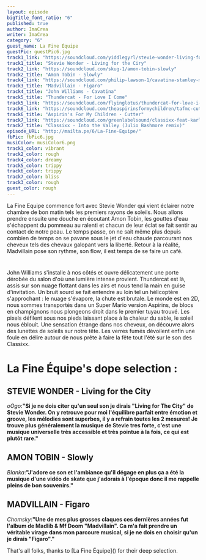 ```yaml
---
layout: episode
bigTitle_font_ratio: "6"
published: true
author: ImaCrea
writer: ImaCrea
category: "6"
guest_name: La Fine Équipe
guestPic: guestPic6.jpg
track1_link: "https://soundcloud.com/yiddlegyrl/stevie-wonder-living-for-the-2"
track1_title: "Stevie Wonder - Living for the Ciry"
track2_link: "https://soundcloud.com/skug-1/amon-tobin-slowly"
track2_title: "Amon Tobin - Slowly"
track4_link: "https://soundcloud.com/philip-lawson-1/cavatina-stanley-myers-arr"
track3_title: "Madvillain - Figaro"
track4_title: "John Williams - Cavatina"
track5_title: "Thundercat - For Love I Come"
track5_link: "https://soundcloud.com/flyinglotus/thundercat-for-love-i-come"
track6_link: "https://soundcloud.com/theaspirinsformychildren/tafmc-cutter-2010"
track6_title: "Aspirin's For My Children - Cutter"
track7_link: "https://soundcloud.com/greenlabelsound/classixx-feat-karl-dixon-into"
track7_title: "Classixx - Into the Valley (Julio Bashmore remix)"
episode_URL: "http://mailta.pe/6/La-Fine-Equipe/"
fbPic: fbPic6.jpg
musiColor: musiColor6.png
track1_color: vibrant
track2_color: rough
track4_color: dreamy
track5_color: trippy
track6_color: trippy
track7_color: bliss
track3_color: rough
guest_color: rough
---
```

<p id="introduction">La Fine Equipe commence fort avec Stevie Wonder qui vient éclairer notre chambre de bon matin tels les premiers rayons de soleils. Nous allons prendre ensuite une douche en écoutant Amon Tobin, les gouttes d'eau s'échappent du pommeau au ralenti et chacun de leur éclat se fait sentir au contact de notre peau. Le temps passe, on ne sait même plus depuis combien de temps on se pavane sous le jet d'eau chaude parcourant nos cheveux tels des chevaux galopant vers la liberté. Retour à la réalité, Madvillain pose son rythme, son flow, il est temps de se faire un café.</p>

# 

John Williams s'installe à nos côtés et ouvre délicatement une porte dérobée du salon d'où une lumière intense provient. Thundercat est là, assis sur son nuage flottant dans les airs et nous tend la main en guise d'invitation. Un bruit sourd se fait entendre au loin tel un hélicoptère s'approchant : le nuage s'évapore, la chute est brutale. Le monde est en 2D, nous sommes transportés dans un Super Mario version Aspirins, de blocs en champignons nous plongeons droit dans le premier tuyau trouvé. Les pixels défilent sous nos pieds laissant place à la chaleur du sable, le soleil nous éblouit. Une sensation étrange dans nos cheveux, on découvre alors des lunettes de soleils sur notre tête. Les verres fumés dévoilent enfin une foule en délire autour de nous prête à faire la fête tout l'été sur le son des Classixx.

# La Fine Équipe's dope selection : 

## STEVIE WONDER - Living for the City
_oOgo_:**"**Si je ne dois citer qu'un seul son je dirais "Living for The City" de Stevie Wonder. On y retrouve pour moi l'équilibre parfait entre émotion et groove, les mélodies sont superbes, il y a refrain toutes les 2 mesures!
Je trouve plus généralement la musique de Stevie tres forte, c'est une musique universelle très accessible et très pointue à la fois, ce qui est plutôt rare.**"**


## AMON TOBIN - Slowly
_Blanka_:**"**J'adore ce son et l'ambiance qu'il dégage en plus ça a été la musique d'une vidéo de skate que j'adorais à l'époque donc il me rappelle pleins de bon souvenirs.**"**


## MADVILLAIN - Figaro
_Chomsky_:**"**Une de mes plus grosses claques ces dernières années fut l'album de Madlib & Mf Doom "Madvillain".
Ca m'a fait prendre un véritable virage dans mon parcoure musical, si je ne dois en choisir qu'un je dirais "Figaro".**"**

<p id="outroduction">
That's all folks, thanks to [La Fine Équipe]() for their deep selection.</p>
